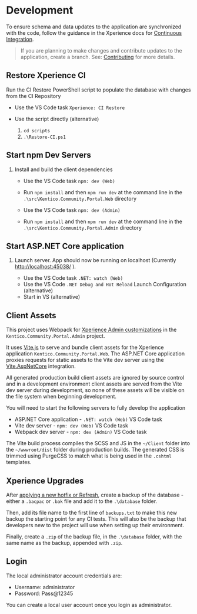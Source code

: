 # Development

To ensure schema and data updates to the application are synchronized with the code, follow the guidance in the Xperience docs for [Continuous Integration](https://docs.xperience.io/x/YAaiCQ).

> If you are planning to make changes and contribute updates to the application, create a branch.
> See: [Contributing](./Contributing.md) for more details.

## Restore Xperience CI

Run the CI Restore PowerShell script to populate the database with changes from the CI Repository

- Use the VS Code task `Xperience: CI Restore`
- Use the script directly (alternative)

    1. `cd scripts`
    1. `.\Restore-CI.ps1`

## Start npm Dev Servers

1. Install and build the client dependencies

   - Use the VS Code task `npm: dev (Web)`
   - Run `npm install` and then `npm run dev` at the command line in the `.\src\Kentico.Community.Portal.Web` directory

   - Use the VS Code task `npm: dev (Admin)`
   - Run `npm install` and then `npm run dev` at the command line in the `.\src\Kentico.Community.Portal.Admin` directory

## Start ASP.NET Core application

1. Launch server. App should now be running on localhost (Currently <http://localhost:45038/> ).

   - Use the VS Code task `.NET: watch (Web)`
   - Use the VS Code `.NET Debug and Hot Reload` Launch Configuration (alternative)
   - Start in VS (alternative)

## Client Assets

This project uses Webpack for [Xperience Admin customizations](https://docs.xperience.io/x/zgSiCQ) in the `Kentico.Community.Portal.Admin` project.

It uses [Vite.js](https://vitejs.dev/) to serve and bundle client assets for the Xperience application `Kentico.Community.Portal.Web`. The ASP.NET Core application proxies requests for static assets to the Vite dev server using the [Vite.AspNetCore](https://github.com/Eptagone/Vite.AspNetCore) integration.

All generated production build client assets are ignored by source control and in a development environment client assets are served from the Vite dev server during development, so none of these assets will be visible on the file system when beginning development.

You will need to start the following servers to fully develop the application

- ASP.NET Core application - `.NET: watch (Web)` VS Code task
- Vite dev server - `npm: dev (Web)` VS Code task
- Webpack dev server - `npm: dev (Admin)` VS Code task

The Vite build process compiles the SCSS and JS in the `~/Client` folder into the `~/wwwroot/dist` folder during production builds. The generated CSS is trimmed using PurgeCSS to match what is being used in the `.cshtml` templates.

## Xperience Upgrades

After [applying a new hotfix or Refresh](https://docs.xperience.io/xp/developers-and-admins/installation/update-xperience-by-kentico-projects#UpdateXperiencebyKenticoprojects-UpdatedevelopmentprojectswithContinuousIntegration), create
a backup of the database - either a `.bacpac` or `.bak` file and add it to the `.\database` folder.

Then, add its file name to the first line of `backups.txt` to make this new backup the starting point for any CI tests. This will also be the backup that developers new to the project will use when setting up their environment.

Finally, create a `.zip` of the backup file, in the `.\database` folder, with the same name as the backup, appended with `.zip`.

## Login

The local administrator account credentials are:

- Username: administrator
- Password: Pass@12345

You can create a local user account once you login as administrator.

